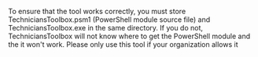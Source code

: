 To ensure that the tool works correctly, you must store TechniciansToolbox.psm1 (PowerShell module source file) and TechniciansToolbox.exe in the same directory. If you do not, TechniciansToolbox will not know where to get the PowerShell module and the it won't work.
Please only use this tool if your organization allows it
